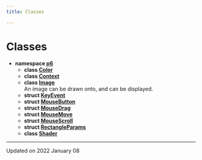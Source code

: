 ```yaml
---
title: Classes

---
```


# Classes




* **namespace [p6](/reference/Namespaces/namespacep6)** 
    * **class [Color](/reference/Classes/classp6_1_1_color)** 
    * **class [Context](/reference/Classes/classp6_1_1_context)** 
    * **class [Image](/reference/Classes/classp6_1_1_image)** <br/>An image can be drawn onto, and can be displayed. 
    * **struct [KeyEvent](/reference/Classes/structp6_1_1_key_event)** 
    * **struct [MouseButton](/reference/Classes/structp6_1_1_mouse_button)** 
    * **struct [MouseDrag](/reference/Classes/structp6_1_1_mouse_drag)** 
    * **struct [MouseMove](/reference/Classes/structp6_1_1_mouse_move)** 
    * **struct [MouseScroll](/reference/Classes/structp6_1_1_mouse_scroll)** 
    * **struct [RectangleParams](/reference/Classes/structp6_1_1_rectangle_params)** 
    * **class [Shader](/reference/Classes/classp6_1_1_shader)** 



-------------------------------

Updated on 2022 January 08
